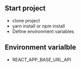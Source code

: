## Start project

- clone project 
- yarn install or npm install
- Define environment variables 


## Environment varialble

- REACT_APP_BASE_URL_API